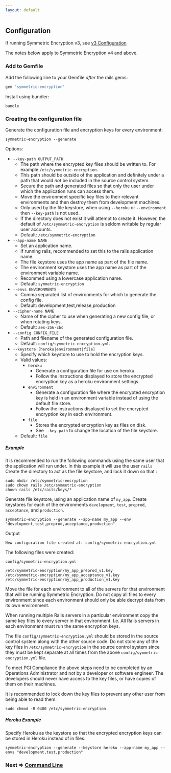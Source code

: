 ```yaml
---
layout: default
---
```


## Configuration

If running Symmetric Encryption v3, see [v3 Configuration](v3_configuration.html)

The notes below apply to Symmetric Encryption v4 and above.

### Add to Gemfile

Add the following line to your Gemfile _after_ the rails gems:

~~~ruby
gem 'symmetric-encryption'
~~~

Install using bundler:

    bundle

### Creating the configuration file

Generate the configuration file and encryption keys for every environment:

    symmetric-encryption --generate 
    
Options:
* `--key-path OUTPUT_PATH`
    * The path where the encrypted key files should be written to.
      For example `/etc/symmetric-encryption`.
    * This path should be outside of the application and definitely under a 
      path that would _not_ be included in the source control system.
    * Secure the path and generated files so that only the user under which the
      application runs can access them.
    * Move the environment specific key files to their relevant environments
      and then destroy them from development machines.
    * Only used by the file keystore, when using `--heroku` or `--environment` then `--key-path` is not used.
    * If the directory does not exist it will attempt to create it. However, the default of `/etc/symmetric-encryption` 
      is seldom writable by regular user accounts.
    * Default: `/etc/symmetric-encryption`
* `--app-name NAME`
    * Set an application name. 
    * If running rails, recommended to set this to the rails application name.
    * The file keystore uses the app name as part of the file name.
    * The environment keystore uses the app name as part of the environment variable name.
    * Recommed using a lowercase application name.
    * Default: `symmetric-encryption`
* `--envs ENVIRONMENTS`
    * Comma separated list of environments for which to generate the config file. 
    * Default: development,test,release,production
* `--cipher-name NAME`
    * Name of the cipher to use when generating a new config file, or when rotating keys. 
    * Default: `aes-256-cbc` 
* `--config CONFIG_FILE`
    * Path and filename of the generated configuration file.
    * Default: `config/symmetric-encryption.yml`.
* `--keystore [heroku|environment|file]`
    * Specify which keystore to use to hold the encryption keys.
    * Valid values:
        * `heroku`
            * Generate a configuration file for use on heroku.
            * Follow the instructions displayed to store the encrypted encryption key
              as a heroku environment settings.
        * `environment`
            * Generate a configuration file where the encrypted encryption key is held in an environment variable
              instead of using the default file store.
            * Follow the instructions displayed to set the encrypted encryption key in each environment.
        * `file`
            * Stores the encrypted encryption key as files on disk. 
            * See `--key-path` to change the location of the file keystore.
    * Default: `file`

##### Example

It is recommended to run the following commands using the same user that the application will run under. In this
example it will use the user `rails`
Create the directory to act as the file keystore, and lock it down so that :

~~~
sudo mkdir /etc/symmetric-encryption
sudo chown rails /etc/symmetric-encryption
chown rails /etc/rails/keys/*
~~~

Generate file keystore, using an application name of `my_app`. Create keystores for each of the environments 
`development`, `test`, `preprod`, `acceptance`, and `production`.

    symmetric-encryption --generate --app-name my_app --env "development,test,preprod,acceptance,production"

Output

    New configuration file created at: config/symmetric-encryption.yml

The following files were created:

~~~
config/symmetric-encryption.yml

/etc/symmetric-encryption/my_app_preprod_v1.key
/etc/symmetric-encryption/my_app_acceptance_v1.key
/etc/symmetric-encryption/my_app_production_v1.key
~~~

Move the file for each environment to all of the servers for that environment that will be running Symmetric Encryption.
Do not copy all files to every environment since each environment should only be able decrypt data from its own environment.

When running multiple Rails servers in a particular environment copy the same key files to every server in that environment. 
I.e. All Rails servers in each environment must run the same encryption keys.

The file `config/symmetric-encryption.yml` should be stored in the source control system along with the other source code.
Do not store any of the key files in `/etc/symmetric-encryption` in the source control system since they must be kept separate
at all times from the above `config/symmetric-encryption.yml` file.

To meet PCI Compliance the above steps need to be completed by an Operations Administrator and not by a developer
or software engineer. The developers should never have access to the key files, or have copies of them on their machines.

It is recommended to lock down the key files to prevent any other user from being able to read them:
~~~
sudo chmod -R 0400 /etc/symmetric-encryption
~~~
  
##### Heroku Example

Specify Heroku as the keystore so that the encrypted encryption keys can be stored in Heroku instead of in files.

    symmetric-encryption --generate --keystore heroku --app-name my_app --envs "development,test,production"

### Next => [Command Line](cli.html)

